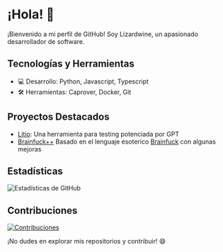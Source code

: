 # ¡Hola! 👋

¡Bienvenido a mi perfil de GitHub! Soy Lizardwine, un apasionado desarrollador de software.

## Tecnologías y Herramientas
- 💻 Desarrollo: Python, Javascript, Typescript
- 🛠️ Herramientas: Caprover, Docker, Git

## Proyectos Destacados
- [Litio](https://github.com/lizardwine/litio): Una herramienta para testing potenciada por GPT
- [Brainfuck++](https://github.com/lizardwine/brainfuckpp) Basado en el lenguaje esoterico [Brainfuck](https://es.wikipedia.org/wiki/Brainfuck) con algunas mejoras
## Estadísticas
![Estadísticas de GitHub](https://github-readme-stats.vercel.app/api?username=lizardwine&show_icons=true&hide_title=true&hide_border=true&count_private=true)

## Contribuciones
[![Contribuciones](https://img.shields.io/badge/Contribuciones-bienvenidas-brightgreen)](CONTRIBUTING.md)

¡No dudes en explorar mis repositorios y contribuir! 😄

<!---
lizardwine/lizardwine is a ✨ special ✨ repository because its `README.md` (this file) appears on your GitHub profile.
You can click the Preview link to take a look at your changes.
--->
